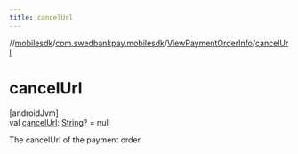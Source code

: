 ```yaml
---
title: cancelUrl
---
```

//[mobilesdk](../../../index.html)/[com.swedbankpay.mobilesdk](../index.html)/[ViewPaymentOrderInfo](index.html)/[cancelUrl](cancel-url.html)



# cancelUrl



[androidJvm]\
val [cancelUrl](cancel-url.html): [String](https://kotlinlang.org/api/latest/jvm/stdlib/kotlin/-string/index.html)? = null



The cancelUrl of the payment order




